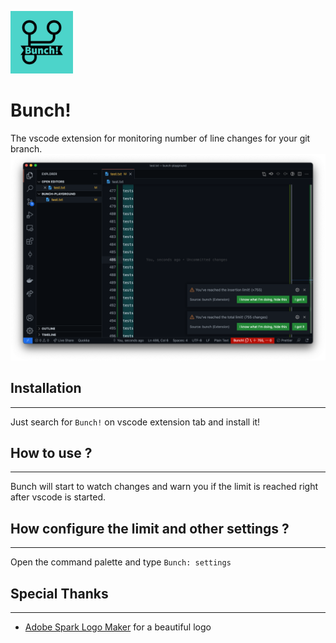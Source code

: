 <img src="logo.jpeg" width="100"><br/>
# Bunch!

The vscode extension for monitoring number of line changes for your git branch.
![Screenshot](screenshot.png)
## Installation
---
Just search for `Bunch!` on vscode extension tab and install it!

## How to use ?
---
Bunch will start to watch changes and warn you if the limit is reached right after vscode is started.

## How configure the limit and other settings ?
---
Open the command palette and type `Bunch: settings`

## Special Thanks
---
- [Adobe Spark Logo Maker](https://spark.adobe.com/express-apps/logomaker/) for a beautiful logo
